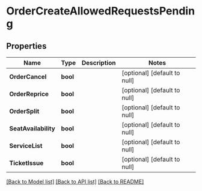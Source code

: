 # OrderCreateAllowedRequestsPending

## Properties
Name | Type | Description | Notes
------------ | ------------- | ------------- | -------------
**OrderCancel** | **bool** |  | [optional] [default to null]
**OrderReprice** | **bool** |  | [optional] [default to null]
**OrderSplit** | **bool** |  | [optional] [default to null]
**SeatAvailability** | **bool** |  | [optional] [default to null]
**ServiceList** | **bool** |  | [optional] [default to null]
**TicketIssue** | **bool** |  | [optional] [default to null]

[[Back to Model list]](../README.md#documentation-for-models) [[Back to API list]](../README.md#documentation-for-api-endpoints) [[Back to README]](../README.md)


